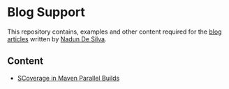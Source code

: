 # Blog Support

This repository contains, examples and other content required for the [blog articles](https://nadundesilva.medium.com/) written by [Nadun De Silva](https://nadundesilva.github.io/).

## Content

* [SCoverage in Maven Parallel Builds](./scoverage-in-maven-parallel-builds/README.md)
